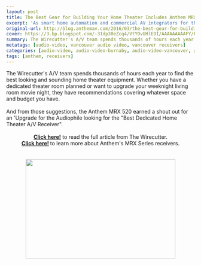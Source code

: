 ```yaml
---
layout: post
title: The Best Gear for Building Your Home Theater Includes Anthem MRX 520
excerpt: 'As smart home automation and commercial AV integrators for the Vancouver region, we pride in providing you with a smart system with added convenience and style.'
original-url: http://blog.anthemav.com/2016/03/the-best-gear-for-building-your-home.html
cover: https://3.bp.blogspot.com/-31dp30eZcq4/VtYOvUHlEOI/AAAAAAAAAFY/Fw81x_wNHZk/s400/01-lead-image-home-theater-collective-630.jpg
summary: The Wirecutter's A/V team spends thousands of hours each year to find the best looking and sounding home theater equipment. Whether you have a dedicated theater room planned or want to upgrade your weeknight living room movie night, they have recommendations covering whatever space and budget you have...
metatags: [audio-video, vancouver audio video, vancouver receivers]
categories: [audio-video, audio-video-burnaby, audio-video-vancouver, audio-video-richmond]
tags: [anthem, receivers]
---
```

<div class="post-body entry-content" id="post-body-4174872115541856377" itemprop="description articleBody">
The Wirecutter's A/V team spends thousands of hours each year to find the best looking and sounding home theater equipment. Whether you have a dedicated theater room planned or want to upgrade your weeknight living room movie night, they have recommendations covering whatever space and budget you have.<br>
<br>
And from those suggestions, the Anthem MRX 520 earned a shout out for an 'Upgrade for the Audiophile looking for the "Best Dedicated Home Theater A/V Receiver".<br>
<br>
<div style="text-align: center;">
<a href="http://thewirecutter.com/reviews/the-best-gear-for-your-home-theater/?utm_source=feedly&amp;utm_medium=feed&amp;utm_campaign=RSS+Feed"><b>Click here!</b></a>&nbsp;to read the full article from The Wirecutter.</div>
<div style="text-align: center;">
<b><a href="http://www.anthemav.com/products-current/series=mrx-series-gen3">Click here!</a>&nbsp;</b>to learn more about Anthem's MRX Series receivers.<br>
<br></div>
<br>
<div class="separator" style="clear: both; text-align: center;">
<a href="https://3.bp.blogspot.com/-31dp30eZcq4/VtYOvUHlEOI/AAAAAAAAAFY/Fw81x_wNHZk/s1600/01-lead-image-home-theater-collective-630.jpg" imageanchor="1" style="margin-left: 1em; margin-right: 1em;"><img border="0" height="266" src="https://3.bp.blogspot.com/-31dp30eZcq4/VtYOvUHlEOI/AAAAAAAAAFY/Fw81x_wNHZk/s400/01-lead-image-home-theater-collective-630.jpg" width="400"></a></div>
<div style="clear: both;"></div>
</div>